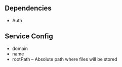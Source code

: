 
## Dependencies
* Auth

## Service Config
* domain
* name
* rootPath – Absolute path where files will be stored
